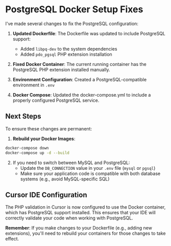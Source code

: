 # PostgreSQL Docker Setup Fixes

I've made several changes to fix the PostgreSQL configuration:

1. **Updated Dockerfile**: The Dockerfile was updated to include PostgreSQL support:
   - Added `libpq-dev` to the system dependencies
   - Added `pdo_pgsql` PHP extension installation

2. **Fixed Docker Container**: The current running container has the PostgreSQL PHP extension installed manually.

3. **Environment Configuration**: Created a PostgreSQL-compatible environment in `.env`

4. **Docker Compose**: Updated the docker-compose.yml to include a properly configured PostgreSQL service.

## Next Steps

To ensure these changes are permanent:

1. **Rebuild your Docker Images**:
```bash
docker-compose down
docker-compose up -d --build
```

2. If you need to switch between MySQL and PostgreSQL:
   - Update the `DB_CONNECTION` value in your `.env` file (`mysql` or `pgsql`)
   - Make sure your application code is compatible with both database systems (e.g., avoid MySQL-specific SQL)

## Cursor IDE Configuration

The PHP validation in Cursor is now configured to use the Docker container, which has PostgreSQL support installed. This ensures that your IDE will correctly validate your code when working with PostgreSQL.

**Remember**: If you make changes to your Dockerfile (e.g., adding new extensions), you'll need to rebuild your containers for those changes to take effect. 
